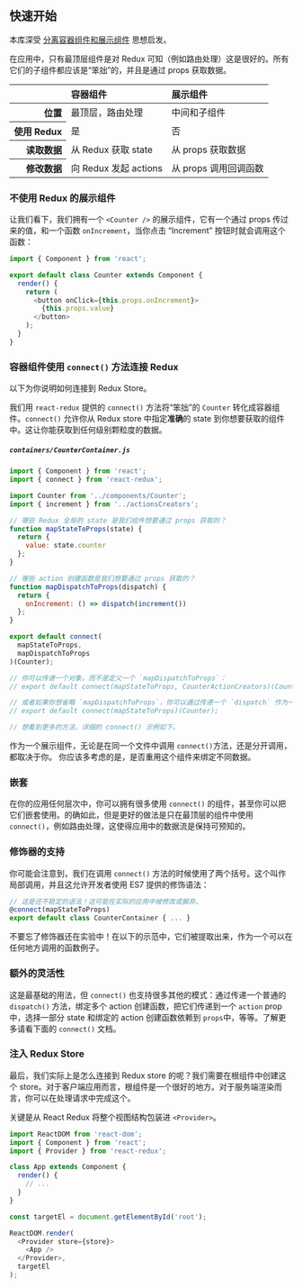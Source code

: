 ## 快速开始

本库深受 [分离容器组件和展示组件](https://medium.com/@dan_abramov/smart-and-dumb-components-7ca2f9a7c7d0) 思想启发。

在应用中，只有最顶层组件是对 Redux 可知（例如路由处理）这是很好的。所有它们的子组件都应该是“笨拙”的，并且是通过 props 获取数据。


<table>
    <thead>
        <tr>
            <th></th>
            <th scope="col" style="text-align:left">容器组件</th>
            <th scope="col" style="text-align:left">展示组件</th>
        </tr>
    </thead>
    <tbody>
        <tr>
          <th scope="row" style="text-align:right">位置</th>
          <td>最顶层，路由处理</td>
          <td>中间和子组件</td>
        </tr>
        <tr>
          <th scope="row" style="text-align:right">使用 Redux</th>
          <td>是</th>
          <td>否</th>
        </tr>
        <tr>
          <th scope="row" style="text-align:right">读取数据</th>
          <td>从 Redux 获取 state</td>
          <td>从 props 获取数据</td>
        </tr>
        <tr>
          <th scope="row" style="text-align:right">修改数据</th>
          <td>向 Redux 发起 actions</td>
          <td>从 props 调用回调函数</td>
        </tr>
    </tbody>
</table>

### 不使用 Redux 的展示组件

让我们看下，我们拥有一个 `<Counter />` 的展示组件，它有一个通过 props 传过来的值，和一个函数 `onIncrement`，当你点击 “Increment” 按钮时就会调用这个函数：

```js
import { Component } from 'react';

export default class Counter extends Component {
  render() {
    return (
      <button onClick={this.props.onIncrement}>
        {this.props.value}
      </button>
    );
  }
}
```

### 容器组件使用 `connect()` 方法连接 Redux

以下为你说明如何连接到 Redux Store。

我们用 `react-redux` 提供的 `connect()` 方法将“笨拙”的 `Counter` 转化成容器组件。`connect()` 允许你从 Redux store 中指定**准确**的 state 到你想要获取的组件中。这让你能获取到任何级别颗粒度的数据。

##### `containers/CounterContainer.js`

```js
import { Component } from 'react';
import { connect } from 'react-redux';

import Counter from '../components/Counter';
import { increment } from '../actionsCreators';

// 哪些 Redux 全局的 state 是我们组件想要通过 props 获取的？
function mapStateToProps(state) {
  return {
    value: state.counter
  };
}

// 哪些 action 创建函数是我们想要通过 props 获取的？
function mapDispatchToProps(dispatch) {
  return {
    onIncrement: () => dispatch(increment())
  };
}

export default connect(
  mapStateToProps,
  mapDispatchToProps
)(Counter);

// 你可以传递一个对象，而不是定义一个 `mapDispatchToProps`：
// export default connect(mapStateToProps, CounterActionCreators)(Counter);

// 或者如果你想省略 `mapDispatchToProps`，你可以通过传递一个 `dispatch` 作为一个 props：
// export default connect(mapStateToProps)(Counter);

// 想看到更多的方法，详细的 connect() 示例如下。
```

作为一个展示组件，无论是在同一个文件中调用 `connect()`方法，还是分开调用，都取决于你。
你应该多考虑的是，是否重用这个组件来绑定不同数据。

### 嵌套

在你的应用任何层次中，你可以拥有很多使用 `connect()` 的组件，甚至你可以把它们嵌套使用。的确如此，但是更好的做法是只在最顶层的组件中使用 `connect()`，例如路由处理，这使得应用中的数据流是保持可预知的。

### 修饰器的支持

你可能会注意到，我们在调用 `connect()` 方法的时候使用了两个括号。这个叫作局部调用，并且这允许开发者使用 ES7 提供的修饰语法：

```js
// 这是还不稳定的语法！这可能在实际的应用中被修改或摒弃。
@connect(mapStateToProps)
export default class CounterContainer { ... }
```

不要忘了修饰器还在实验中！在以下的示范中，它们被提取出来，作为一个可以在任何地方调用的函数例子。

### 额外的灵活性

这是最基础的用法，但 `connect()` 也支持很多其他的模式：通过传递一个普通的 `dispatch()` 方法，绑定多个 action 创建函数，把它们传递到一个 `action` prop 中，选择一部分 state 和绑定的 action 创建函数依赖到 `props`中，等等。了解更多请看下面的 `connect()` 文档。

### 注入 Redux Store

最后，我们实际上是怎么连接到 Redux store 的呢？我们需要在根组件中创建这个 store。对于客户端应用而言，根组件是一个很好的地方。对于服务端渲染而言，你可以在处理请求中完成这个。

关键是从 React Redux 将整个视图结构包装进 `<Provider>`。

```js
import ReactDOM from 'react-dom';
import { Component } from 'react';
import { Provider } from 'react-redux';

class App extends Component {
  render() {
    // ...
  }
}

const targetEl = document.getElementById('root');

ReactDOM.render(
  <Provider store={store}>
    <App />
  </Provider>,
  targetEl
);
```
